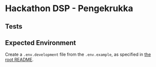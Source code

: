 # Hackathon DSP - Pengekrukka

## Tests

## Expected Environment
Create a `.env.development` file from the `.env.example`, as specified in [the root README](../../README.md). 


